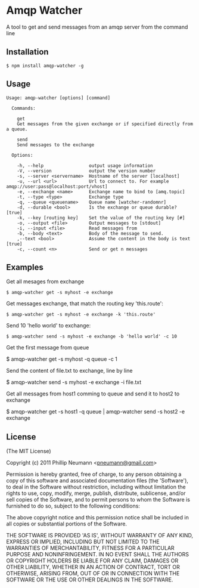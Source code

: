 # Amqp Watcher

  A tool to get and send messages from an amqp server from the command line
  

## Installation

	$ npm install amqp-watcher -g

## Usage
```
Usage: amqp-watcher [options] [command]

  Commands:

    get 
    Get messages from the given exchange or if specified directly from a queue.
    
    send 
    Send messages to the exchange

  Options:

    -h, --help                 output usage information
    -V, --version              output the version number
    -s, --server <servername>  Hostname of the server [localhost]
    -u, --url <url>            Url to connect to. For example amqp://user:pass@localhost:port/vhost]
    -e, --exchange <name>      Exchange name to bind to [amq.topic]
    -t, --type <type>          Exchange type
    -q, --queue <queuename>    Queue name [watcher-randomnr]
    -d, --durable <bool>       Is the exchange or queue durable? [true]
    -k, --key [routing key]    Set the value of the routing key [#]
    -o, --output <file>        Output messages to [stdout]
    -i, --input <file>         Read messages from
    -b, --body <text>          Body of the message to send.
    ,--text <bool>             Assume the content in the body is text [true]
    -c, --count <n>            Send or get n messages
```

## Examples

Get all mesages from exchange

	$ amqp-watcher get -s myhost -e exchange

Get messages exchange, that match the routing key 'this.route':

	$ amqp-watcher get -s myhost -e exchange -k 'this.route'

Send 10 'hello world' to exchange:

	$ amqp-watcher send -s myhost -e exchange -b 'hello world' -c 10

Get the first message from queue

  $ amqp-watcher get -s myhost -q queue -c 1

Send the content of file.txt to exchange, line by line

  $ amqp-watcher send -s myhost -e exchange -i file.txt

Get all messages from host1 comming to queue and send it to host2 to exchange

  $ amqp-watcher get -s host1 -q queue | amqp-watcher send -s host2 -e exchange



## License 

(The MIT License)

Copyright (c) 2011 Phillip Neumann &lt;pneumann@gmail.com&gt;

Permission is hereby granted, free of charge, to any person obtaining
a copy of this software and associated documentation files (the
'Software'), to deal in the Software without restriction, including
without limitation the rights to use, copy, modify, merge, publish,
distribute, sublicense, and/or sell copies of the Software, and to
permit persons to whom the Software is furnished to do so, subject to
the following conditions:

The above copyright notice and this permission notice shall be
included in all copies or substantial portions of the Software.

THE SOFTWARE IS PROVIDED 'AS IS', WITHOUT WARRANTY OF ANY KIND,
EXPRESS OR IMPLIED, INCLUDING BUT NOT LIMITED TO THE WARRANTIES OF
MERCHANTABILITY, FITNESS FOR A PARTICULAR PURPOSE AND NONINFRINGEMENT.
IN NO EVENT SHALL THE AUTHORS OR COPYRIGHT HOLDERS BE LIABLE FOR ANY
CLAIM, DAMAGES OR OTHER LIABILITY, WHETHER IN AN ACTION OF CONTRACT,
TORT OR OTHERWISE, ARISING FROM, OUT OF OR IN CONNECTION WITH THE
SOFTWARE OR THE USE OR OTHER DEALINGS IN THE SOFTWARE.